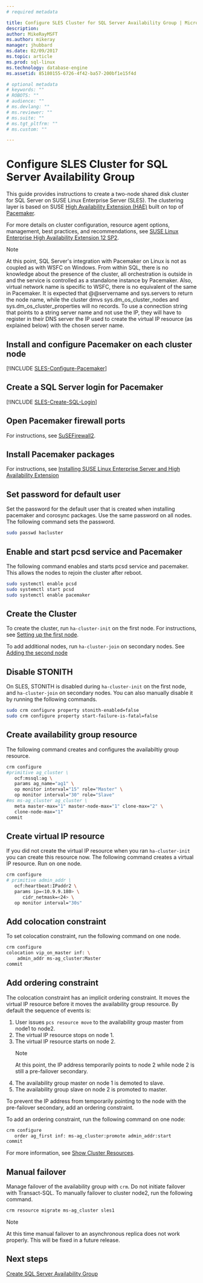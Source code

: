 ```yaml
---
# required metadata

title: Configure SLES Cluster for SQL Server Availability Group | Microsoft Docs
description: 
author: MikeRayMSFT 
ms.author: mikeray 
manager: jhubbard
ms.date: 02/09/2017
ms.topic: article
ms.prod: sql-linux
ms.technology: database-engine
ms.assetid: 85180155-6726-4f42-ba57-200bf1e15f4d

# optional metadata
# keywords: ""
# ROBOTS: ""
# audience: ""
# ms.devlang: ""
# ms.reviewer: ""
# ms.suite: ""
# ms.tgt_pltfrm: ""
# ms.custom: ""

---
```


# Configure SLES Cluster for SQL Server Availability Group

This guide provides instructions to create a two-node shared disk cluster for SQL Server on SUSE Linux Enterprise Server (SLES). The clustering layer is based on SUSE [High Availability Extension (HAE)](https://www.suse.com/products/highavailability) built on top of [Pacemaker](http://clusterlabs.org/). 

For more details on cluster configuration, resource agent options, management, best practices, and recommendations, see [SUSE Linux Enterprise High Availability Extension 12 SP2](https://www.suse.com/documentation/sle-ha-12/index.html).

> [!NOTE]
> At this point, SQL Server's integration with Pacemaker on Linux is not as coupled as with WSFC on Windows. From within SQL, there is no knowledge about the presence of the cluster, all orchestration is outside in and the service is controlled as a standalone instance by Pacemaker. Also, virtual network name is specific to WSFC, there is no equivalent of the same in Pacemaker. It is expected that @@servername and sys.servers to return the node name, while the cluster dmvs sys.dm_os_cluster_nodes and sys.dm_os_cluster_properties will no records. To use a connection string that points to a string server name and not use the IP, they will have to register in their DNS server the IP used to create the virtual IP resource (as explained below) with the chosen server name.

## Install and configure Pacemaker on each cluster node
 
[!INCLUDE [SLES-Configure-Pacemaker](../includes/ss-linux-cluster-pacemaker-configure-sles.md)]

## Create a SQL Server login for Pacemaker

[!INCLUDE [SLES-Create-SQL-Login](../includes/ss-linux-cluster-pacemaker-create-login.md)]

## Open Pacemaker firewall ports

For instructions, see [SuSEFirewall2](https://www.suse.com/documentation/sles-12/book_security/data/sec_security_firewall_suse.html).

## Install Pacemaker packages

For instructions, see [Installing SUSE Linux Enterprise Server and High Availability Extension](https://www.suse.com/documentation/sle-ha-12/singlehtml/install-quick/install-quick.html#sec.ha.inst.quick.installation)

## Set password for default user

Set the password for the default user that is created when installing pacemaker and corosync packages. Use the same password on all nodes. The following command sets the password.

```bash
sudo passwd hacluster
```

## Enable and start pcsd service and Pacemaker

The following command enables and starts pcsd service and pacemaker. This allows the nodes to rejoin the cluster after reboot. 

```bash
sudo systemctl enable pcsd
sudo systemctl start pcsd
sudo systemctl enable pacemaker
```

## Create the Cluster

To create the cluster, run `ha-cluster-init` on the first node. For instructions, see [Setting up the first node](http://www.suse.com/documentation/sle-ha-12/singlehtml/install-quick/install-quick.html#sec.ha.inst.quick.setup.1st-node).

To add additional nodes, run `ha-cluster-join` on secondary nodes. See [Adding the second node](http://www.suse.com/documentation/sle-ha-12/singlehtml/install-quick/install-quick.html#sec.ha.inst.quick.setup.1st-node)

## Disable STONITH

On SLES, STONITH is disabled during `ha-cluster-init` on the first node, and `ha-cluster-join` on secondary nodes. You can also manually disable it by running the following commands. 

```bash
sudo crm configure property stonith-enabled=false
sudo crm configure property start-failure-is-fatal=false
```

## Create availability group resource

The following command creates and configures the availabiltiy group resource.

```bash
crm configure
#primitive ag_cluster \
   ocf:mssql:ag \
   params ag_name="ag1" \
   op monitor interval="15" role="Master" \
   op monitor interval="30" role="Slave"
#ms ms-ag_cluster ag_cluster \
   meta master-max="1" master-node-max="1" clone-max="2" \
   clone-node-max="1"
commit
```

## Create virtual IP resource

If you did not create the virtual IP resource when you ran `ha-cluster-init` you can create this resource now. The following command creates a virtual IP resource. Run on one node.

```bash
crm configure
# primitive admin_addr \
   ocf:heartbeat:IPaddr2 \
   params ip=<10.9.9.180> \
      cidr_netmask=<24> \
   op monitor interval="30s"
```

## Add colocation constraint

To set colocation constraint, run the following command on one node.

```bash
crm configure
colocation vip_on_master inf: \
    admin_addr ms-ag_cluster:Master
commit
```



## Add ordering constraint

The colocation constraint has an implicit ordering constraint. It moves the virtual IP resource before it moves the availability group resource. By default the sequence of events is:

1. User issues `pcs resource move` to the availability group master from node1 to node2.
1. The virtual IP resource stops on node 1.
1. The virtual IP resource starts on node 2. 
   >[!NOTE]
   >At this point, the IP address temporarily points to node 2 while node 2 is still a pre-failover secondary. 
1. The availability group master on node 1 is demoted to slave.
1. The availability group slave on node 2 is promoted to master. 

To prevent the IP address from temporarily pointing to the node with the pre-failover secondary, add an ordering constraint. 

To add an ordering constraint, run the following command on one node:

```bash
crm configure
   order ag_first inf: ms-ag_cluster:promote admin_addr:start
commit
```

For more information, see [Show Cluster Resources](http://www.suse.com/documentation/sle-ha-12/singlehtml/book_sleha/book_sleha.html#sec.ha.manual_config.show).

## Manual failover

Manage failover of the availability group with `crm`. Do not initiate failover with Transact-SQL. To manually failover to cluster node2, run the following command.

```bash
crm resource migrate ms-ag_cluster sles1
```

>[!NOTE]
>At this time manual failover to an asynchronous replica does not work properly. This will be fixed in a future release.

## Next steps

[Create SQL Server Availability Group](sql-server-linux-availability-group-configure.md)

